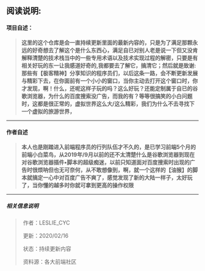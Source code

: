 ## 阅读说明:                                                                                               

####                                                                               **项目自述：**

>**这里的这个仓库是会一直持续更新里面的最新内容的，只是为了满足那颗永远的好奇想去了解这个是什么东西心，满足自已对别人老是说一下但又没肯解释清楚的技术栈当中的一些专用术语以及技术实现过程的解密，只要是有相关好玩的东一让我感道好奇的,我都要去了解它，搞清它；然后就是致谢:那些有【极客精神】分享知识的程序员们，以后这条一路，会不断更新发展与精彩下去，在你面前有一个小小的窗口，当你主动去打开这个窗口时，你才发现，啊！什么，还呢这样子玩的吗？这么好玩？还能定制属于自已的谷歌浏览器，为什么的百度搜索没广告，而我的有？等等很搞笑的小白问题时，这都是很正常的，虚拟世界这么大/这么精彩，我们为什么不去寻找下一个虚拟的旅游世界，**

----------------------------------------------------------------------------------------------------------------------------------------------------------

#### 作者自述

> ​       **本人也是刚踏进入前端程序员的行列队伍才不久的，是已学习前端5个月的前端小白菜鸟，从2019年/9月以前的还不太清楚什么是谷歌浏览器到现在对谷歌浏览器插件•脚本的超级痴迷，以前只知道面对百度搜索时出现的广告时很烦呐但也无可奈何，从不敢想像到，啊，就一个这样的【油猴】的脚本就搞定一心中对百度广告不爽了，感觉发现了新的大陆一样子，太好玩了，当你懂的越多时你就可拿到更高的操作权限**

-----------------------------------------------------------------------------------------------------------------------------------------------------------

##### 相关信息说明

>​                                                                                                                                                作者：LESLIE_CYC
>
>​                                                                                                                                                更新：2020/02/16
>
>​                                                                                                                                                状态：持续更新内容
>
>​                                                                                                                                                 资料源：各大前端社区                                                                                                                                                 

